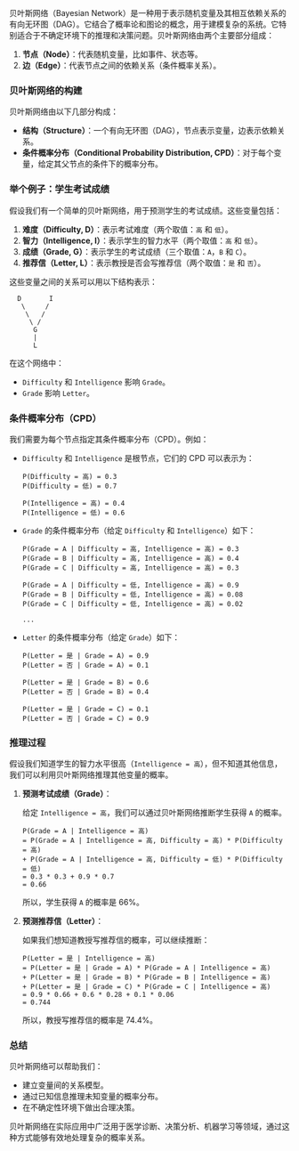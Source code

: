 贝叶斯网络（Bayesian Network）是一种用于表示随机变量及其相互依赖关系的有向无环图（DAG）。它结合了概率论和图论的概念，用于建模复杂的系统。它特别适合于不确定环境下的推理和决策问题。贝叶斯网络由两个主要部分组成：

1. **节点（Node）**：代表随机变量，比如事件、状态等。
2. **边（Edge）**：代表节点之间的依赖关系（条件概率关系）。

### 贝叶斯网络的构建
贝叶斯网络由以下几部分构成：

- **结构（Structure）**：一个有向无环图（DAG），节点表示变量，边表示依赖关系。
- **条件概率分布（Conditional Probability Distribution, CPD）**：对于每个变量，给定其父节点的条件下的概率分布。

### 举个例子：学生考试成绩

假设我们有一个简单的贝叶斯网络，用于预测学生的考试成绩。这些变量包括：

1. **难度（Difficulty, D）**：表示考试难度（两个取值：`高` 和 `低`）。
2. **智力（Intelligence, I）**：表示学生的智力水平（两个取值：`高` 和 `低`）。
3. **成绩（Grade, G）**：表示学生的考试成绩（三个取值：`A`，`B` 和 `C`）。
4. **推荐信（Letter, L）**：表示教授是否会写推荐信（两个取值：`是` 和 `否`）。

这些变量之间的关系可以用以下结构表示：

```
  D       I
   \     /
    \   /
     \ /
      G
      |
      L
```

在这个网络中：

- `Difficulty` 和 `Intelligence` 影响 `Grade`。
- `Grade` 影响 `Letter`。

### 条件概率分布（CPD）

我们需要为每个节点指定其条件概率分布（CPD）。例如：

- `Difficulty` 和 `Intelligence` 是根节点，它们的 CPD 可以表示为：

  ```
  P(Difficulty = 高) = 0.3
  P(Difficulty = 低) = 0.7

  P(Intelligence = 高) = 0.4
  P(Intelligence = 低) = 0.6
  ```

- `Grade` 的条件概率分布（给定 `Difficulty` 和 `Intelligence`）如下：

  ```
  P(Grade = A | Difficulty = 高, Intelligence = 高) = 0.3
  P(Grade = B | Difficulty = 高, Intelligence = 高) = 0.4
  P(Grade = C | Difficulty = 高, Intelligence = 高) = 0.3

  P(Grade = A | Difficulty = 低, Intelligence = 高) = 0.9
  P(Grade = B | Difficulty = 低, Intelligence = 高) = 0.08
  P(Grade = C | Difficulty = 低, Intelligence = 高) = 0.02

  ...
  ```

- `Letter` 的条件概率分布（给定 `Grade`）如下：

  ```
  P(Letter = 是 | Grade = A) = 0.9
  P(Letter = 否 | Grade = A) = 0.1

  P(Letter = 是 | Grade = B) = 0.6
  P(Letter = 否 | Grade = B) = 0.4

  P(Letter = 是 | Grade = C) = 0.1
  P(Letter = 否 | Grade = C) = 0.9
  ```

### 推理过程

假设我们知道学生的智力水平很高（`Intelligence = 高`），但不知道其他信息，我们可以利用贝叶斯网络推理其他变量的概率。

1. **预测考试成绩（Grade）**：
   
   给定 `Intelligence = 高`，我们可以通过贝叶斯网络推断学生获得 `A` 的概率。

   ```
   P(Grade = A | Intelligence = 高)
   = P(Grade = A | Intelligence = 高, Difficulty = 高) * P(Difficulty = 高)
   + P(Grade = A | Intelligence = 高, Difficulty = 低) * P(Difficulty = 低)
   = 0.3 * 0.3 + 0.9 * 0.7
   = 0.66
   ```

   所以，学生获得 `A` 的概率是 66%。

2. **预测推荐信（Letter）**：
   
   如果我们想知道教授写推荐信的概率，可以继续推断：

   ```
   P(Letter = 是 | Intelligence = 高)
   = P(Letter = 是 | Grade = A) * P(Grade = A | Intelligence = 高)
   + P(Letter = 是 | Grade = B) * P(Grade = B | Intelligence = 高)
   + P(Letter = 是 | Grade = C) * P(Grade = C | Intelligence = 高)
   = 0.9 * 0.66 + 0.6 * 0.28 + 0.1 * 0.06
   = 0.744
   ```

   所以，教授写推荐信的概率是 74.4%。

### 总结

贝叶斯网络可以帮助我们：

- 建立变量间的关系模型。
- 通过已知信息推理未知变量的概率分布。
- 在不确定性环境下做出合理决策。

贝叶斯网络在实际应用中广泛用于医学诊断、决策分析、机器学习等领域，通过这种方式能够有效地处理复杂的概率关系。